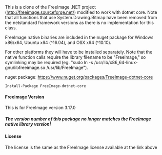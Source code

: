 This is a clone of the FreeImage .NET project (http://freeimage.sourceforge.net/) modified to work with dotnet core.  Note that all functions that use System.Drawing.Bitmap have been removed from the netstandard framework versions as there is no implementation for this class.

FreeImage native binaries are included in the nuget package for Windows x86/x64, Ubuntu x64 (^16.04), and OSX x64 (^10.10).

For other platforms they will have to be installed separately. Note that the native function calls require the library filename to be "FreeImage," so symlinking may be required (eg. "sudo ln -s /usr/lib/x86_64-linux-gnu/libfreeimage.so /usr/lib/FreeImage").

nuget package: https://www.nuget.org/packages/FreeImage-dotnet-core

`Install-Package FreeImage-dotnet-core`

#### FreeImage Version

This is for FreeImage version 3.17.0 

##### The version number of this package no longer matches the FreeImage native library version!

#### License

The license is the same as the FreeImage license available at the link above
